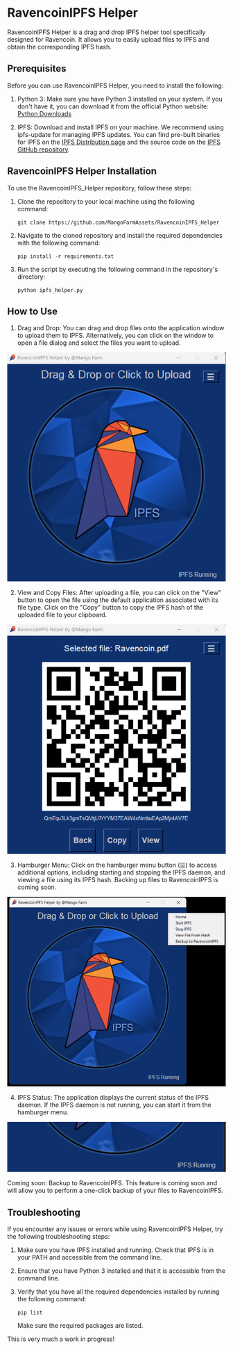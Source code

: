 # RavencoinIPFS Helper

RavencoinIPFS Helper is a drag and drop IPFS helper tool specifically designed for Ravencoin. It allows you to easily upload files to IPFS and obtain the corresponding IPFS hash.

## Prerequisites

Before you can use RavencoinIPFS Helper, you need to install the following:

1. Python 3: Make sure you have Python 3 installed on your system. If you don't have it, you can download it from the official Python website: [Python Downloads](https://www.python.org/downloads/)

2. IPFS: Download and install IPFS on your machine. We recommend using ipfs-update for managing IPFS updates. You can find pre-built binaries for IPFS on the [IPFS Distribution page](https://dist.ipfs.tech/#ipfs-update) and the source code on the [IPFS GitHub repository](https://github.com/ipfs/ipfs-update).

## RavencoinIPFS Helper Installation

To use the RavencoinIPFS_Helper repository, follow these steps:

1. Clone the repository to your local machine using the following command:

    ```
    git clone https://github.com/MangoFarmAssets/RavencoinIPFS_Helper
    ```

2. Navigate to the cloned repository and install the required dependencies with the following command:

    ```
    pip install -r requirements.txt
    ```

3. Run the script by executing the following command in the repository's directory:

    ```
    python ipfs_helper.py
    ```

## How to Use

1. Drag and Drop: You can drag and drop files onto the application window to upload them to IPFS. Alternatively, you can click on the window to open a file dialog and select the files you want to upload.

![Drag and Drop](screenshots/drag_drop.png)

2. View and Copy Files: After uploading a file, you can click on the "View" button to open the file using the default application associated with its file type.  Click on the "Copy" button to copy the IPFS hash of the uploaded file to your clipboard.

![View and Copy](screenshots/view_copy.png)

3. Hamburger Menu: Click on the hamburger menu button (☰) to access additional options, including starting and stopping the IPFS daemon, and viewing a file using its IPFS hash.  Backing up files to RavencoinIPFS is coming soon.

![Hamburger](screenshots/hamburger.png)

4. IPFS Status: The application displays the current status of the IPFS daemon. If the IPFS daemon is not running, you can start it from the hamburger menu.

![Status](screenshots/status.png)

Coming soon: Backup to RavencoinIPFS. This feature is coming soon and will allow you to perform a one-click backup of your files to RavencoinIPFS.

## Troubleshooting

If you encounter any issues or errors while using RavencoinIPFS Helper, try the following troubleshooting steps:

1. Make sure you have IPFS installed and running. Check that IPFS is in your PATH and accessible from the command line.

2. Ensure that you have Python 3 installed and that it is accessible from the command line.

3. Verify that you have all the required dependencies installed by running the following command:

    ```
    pip list
    ```

    Make sure the required packages are listed.

This is very much a work in progress!
